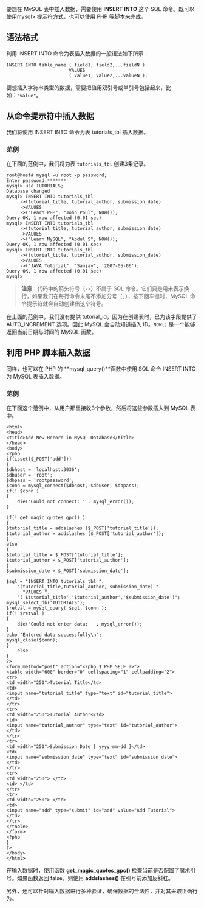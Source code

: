 要想在 MySQL 表中插入数据，需要使用 **INSERT INTO** 这个 SQL 命令。既可以使用mysql> 提示符方式，也可以使用 PHP 等脚本来完成。  

## 语法格式 

利用 INSERT INTO 命令为表插入数据的一般语法如下所示：  

```
INSERT INTO table_name ( field1, field2,...fieldN )
                       VALUES
                       ( value1, value2,...valueN );

``` 

要想插入字符串类型的数据，需要把值用双引号或单引号包括起来，比如：`"value"`。   

## 从命令提示符中插入数据  


我们将使用 INSERT INTO 命令为表 tutorials_tbl 插入数据。     

### 范例  

在下面的范例中，我们将为表 `tutorials_tbl` 创建3条记录。   

```
root@host# mysql -u root -p password;
Enter password:*******
mysql> use TUTORIALS;
Database changed
mysql> INSERT INTO tutorials_tbl 
     ->(tutorial_title, tutorial_author, submission_date)
     ->VALUES
     ->("Learn PHP", "John Poul", NOW());
Query OK, 1 row affected (0.01 sec)
mysql> INSERT INTO tutorials_tbl
     ->(tutorial_title, tutorial_author, submission_date)
     ->VALUES
     ->("Learn MySQL", "Abdul S", NOW());
Query OK, 1 row affected (0.01 sec)
mysql> INSERT INTO tutorials_tbl
     ->(tutorial_title, tutorial_author, submission_date)
     ->VALUES
     ->("JAVA Tutorial", "Sanjay", '2007-05-06');
Query OK, 1 row affected (0.01 sec)
mysql>

``` 



> **注意**：代码中的箭头符号（`->`）不属于 SQL 命令。它们只是用来表示换行，如果我们在每行命令末尾不添加分号（`;`），按下回车键时，MySQL 命令提示符就会自动创建出这个符号。   


在上面的范例中，我们没有提供 tutorial_id，因为在创建表时，已为该字段提供了 AUTO_INCREMENT 选项。因此 MySQL 会自动知道插入 ID。`NOW()` 是一个能够返回当前日期与时间的 MySQL 函数。   

## 利用 PHP 脚本插入数据 

同样，也可以在 PHP 的 **mysql_query()**函数中使用 SQL 命令 INSERT INTO 为 MySQL 表插入数据。   

### 范例  

在下面这个范例中，从用户那里接收3个参数，然后将这些参数插入到 MySQL 表中。     


  
 

	<html>
	<head>
	<title>Add New Record in MySQL Database</title>
	</head>
	<body>
	<?php
	if(isset($_POST['add']))
	{
	$dbhost = 'localhost:3036';
	$dbuser = 'root';
	$dbpass = 'rootpassword';
	$conn = mysql_connect($dbhost, $dbuser, $dbpass);
	if(! $conn )
	{
  		die('Could not connect: ' . mysql_error());
	}

	if(! get_magic_quotes_gpc() )
	{
   	$tutorial_title = addslashes ($_POST['tutorial_title']);
   	$tutorial_author = addslashes ($_POST['tutorial_author']);
	}
	else
	{
   	$tutorial_title = $_POST['tutorial_title'];
   	$tutorial_author = $_POST['tutorial_author'];
	}
	$submission_date = $_POST['submission_date'];

	$sql = "INSERT INTO tutorials_tbl ".
   	    "(tutorial_title,tutorial_author, submission_date) ".
     	  "VALUES ".
       	"('$tutorial_title','$tutorial_author','$submission_date')";
	mysql_select_db('TUTORIALS');
	$retval = mysql_query( $sql, $conn );
	if(! $retval )
	{
  		die('Could not enter data: ' . mysql_error());
	}
	echo "Entered data successfully\n";
	mysql_close($conn);
	}
		else
	{
	?>
	<form method="post" action="<?php $_PHP_SELF ?>">
	<table width="600" border="0" cellspacing="1" cellpadding="2">
	<tr>
	<td width="250">Tutorial Title</td>
	<td>
	<input name="tutorial_title" type="text" id="tutorial_title">
	</td>
	</tr>
	<tr>
	<td width="250">Tutorial Author</td>
	<td>
	<input name="tutorial_author" type="text" id="tutorial_author">
	</td>
	</tr>
	<tr>
	<td width="250">Submission Date [ yyyy-mm-dd ]</td>
	<td>
	<input name="submission_date" type="text" id="submission_date">
	</td>
	</tr>
	<tr>
	<td width="250"> </td>
	<td> </td>
	</tr>
	<tr>
	<td width="250"> </td>
	<td>
	<input name="add" type="submit" id="add" value="Add Tutorial">
	</td>
	</tr>
	</table>
	</form>
	<?php
	}
	?>
	</body>
	</html>






在输入数据时，使用函数 **get_magic_quotes_gpc()** 检查当前是否配置了魔术引号。如果函数返回 false，则使用 **addslashes()** 在引号前添加反斜杠。    


另外，还可以针对输入数据进行多种验证，确保数据的合法性，并对其采取正确行为。   


  


